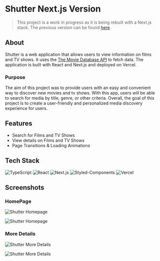 # Shutter Next.js Version

> This project is a work in progress as it is being rebuilt with a Next.js stack. The previous version can be found [here](https:github.com/amltms/shutter).

## About

Shutter is a web application that allows users to view information on films and TV shows. It uses the [The Movie Database API](https://developers.themoviedb.org/3/getting-started/introduction) to fetch data. The application is built with React and Next.js and deployed on Vercel.

### Purpose

The aim of this project was to provide users with an easy and convenient way to discover new movies and tv shows. With this app, users will be able to search for media by title, genre, or other criteria. Overall, the goal of this project is to create a user-friendly and personalized media discovery experience for users.

## Features

- Search for Films and TV Shows
- View details on Films and TV Shows
- Page Transitions & Loading Animations

## Tech Stack

![TypeScript](https://img.shields.io/badge/TypeScript-007ACC?style=for-the-badge&logo=typescript&logoColor=white)
![React](https://img.shields.io/badge/React-20232A?style=for-the-badge&logo=react&logoColor=61DAFB)
![Next.js](https://img.shields.io/badge/Next.js-000000?style=for-the-badge&logo=next.js&logoColor=white)
![Styled-Components](https://img.shields.io/badge/styled--components-DB7093?style=for-the-badge&logo=styled-components&logoColor=white)
![Vercel](https://img.shields.io/badge/Vercel-000000?style=for-the-badge&logo=vercel&logoColor=white)

## Screenshots

### HomePage

![Shutter Homepage](https://amltms.com/shutter-home.jpg)

![Shutter Homepage](https://amltms.com/shutter-home-2.jpg)

### More Details

![Shutter More Details](https://amltms.com/shutter-overview.jpg)

![Shutter More Details](https://amltms.com/shutter-overview-2.jpg)

